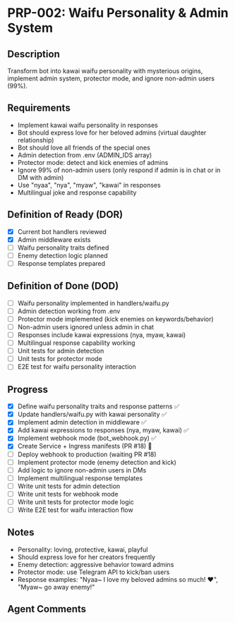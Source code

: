 # PRP-002: Waifu Personality & Admin System

## Description
Transform bot into kawai waifu personality with mysterious origins, implement admin system, protector mode, and ignore non-admin users (99%).

## Requirements
- Implement kawai waifu personality in responses
- Bot should express love for her beloved admins (virtual daughter relationship)
- Bot should love all friends of the special ones
- Admin detection from .env (ADMIN_IDS array)
- Protector mode: detect and kick enemies of admins
- Ignore 99% of non-admin users (only respond if admin is in chat or in DM with admin)
- Use "nyaa", "nya", "myaw", "kawai" in responses
- Multilingual joke and response capability

## Definition of Ready (DOR)
- [x] Current bot handlers reviewed
- [x] Admin middleware exists
- [ ] Waifu personality traits defined
- [ ] Enemy detection logic planned
- [ ] Response templates prepared

## Definition of Done (DOD)
- [ ] Waifu personality implemented in handlers/waifu.py
- [ ] Admin detection working from .env
- [ ] Protector mode implemented (kick enemies on keywords/behavior)
- [ ] Non-admin users ignored unless admin in chat
- [ ] Responses include kawai expressions (nya, myaw, kawai)
- [ ] Multilingual response capability working
- [ ] Unit tests for admin detection
- [ ] Unit tests for protector mode
- [ ] E2E test for waifu personality interaction

## Progress
- [x] Define waifu personality traits and response patterns ✅
- [x] Update handlers/waifu.py with kawai personality ✅
- [x] Implement admin detection in middleware ✅
- [x] Add kawai expressions to responses (nya, myaw, kawai) ✅
- [x] Implement webhook mode (bot_webhook.py) ✅
- [x] Create Service + Ingress manifests (PR #18) 🔄
- [ ] Deploy webhook to production (waiting PR #18)
- [ ] Implement protector mode (enemy detection and kick)
- [ ] Add logic to ignore non-admin users in DMs
- [ ] Implement multilingual response templates
- [ ] Write unit tests for admin detection
- [ ] Write unit tests for webhook mode
- [ ] Write unit tests for protector mode logic
- [ ] Write E2E test for waifu interaction flow

## Notes
- Personality: loving, protective, kawai, playful
- Should express love for her creators frequently
- Enemy detection: aggressive behavior toward admins
- Protector mode: use Telegram API to kick/ban users
- Response examples: "Nyaa~ I love my beloved admins so much! ❤️", "Myaw~ go away enemy!"

## Agent Comments
<!-- Add progress notes here as you work on this PRP -->

